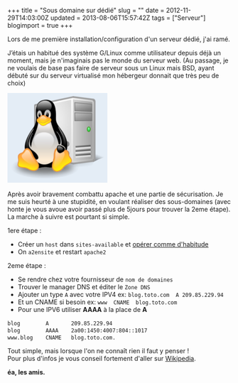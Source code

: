 +++
title = "Sous domaine sur dédié"
slug = ""
date = 2012-11-29T14:03:00Z
updated = 2013-08-06T15:57:42Z
tags = ["Serveur"]
blogimport = true
+++

Lors de me première installation/configuration d'un serveur dédié, j'ai ramé.

J’étais un habitué des système G/Linux comme utilisateur depuis déjà un moment, mais je n'imaginais pas le monde du serveur web. (Au passage, je ne voulais de base pas faire de serveur sous un Linux mais BSD, ayant débuté sur du serveur virtualisé mon hébergeur donnait que très peu de choix)

![Image de presentation](/images/serveur-linux.png "")

Après avoir bravement combattu apache et une partie de sécurisation. Je me suis heurté à une stupidité, en voulant réaliser des sous-domaines (avec honte je vous avoue avoir passé plus de 5jours pour trouver la 2eme étape). La marche à suivre est pourtant si simple.

1ere étape :

- Créer un `host` dans `sites-available` et [opérer comme d'habitude](/apache2-et-ssh-mini-memo/)
- On `a2ensite` et restart `apache2`

2eme étape :

- Se rendre chez votre fournisseur de `nom de domaines`
- Trouver le manager DNS et éditer le `Zone DNS`
- Ajouter un type `A` avec votre IPV4 ex: `blog.toto.com  A 209.85.229.94`
- Et un CNAME si besoin ex: `www  CNAME  blog.toto.com`
- Pour une IPV6 utiliser **AAAA** à la place de **A**

```dns
blog        A       209.85.229.94
blog        AAAA    2a00:1450:4007:804::1017
www.blog    CNAME   blog.toto.com.
```

Tout simple, mais lorsque l'on ne connaît rien il faut y penser !   
Pour plus d'infos je vous conseil fortement d'aller sur [Wikipedia](http://fr.wikipedia.org/wiki/Domain_Name_System).

**éa, les amis.**
